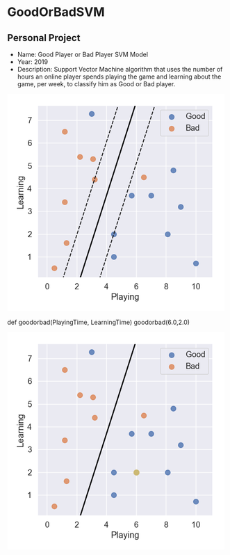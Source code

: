 # GoodOrBadSVM

Personal Project
--------

- Name: Good Player or Bad Player SVM Model
- Year: 2019
- Description: Support Vector Machine algorithm that uses the number of hours an online player spends playing the game and learning about the game, per week, to classify him as Good or Bad player.

![alt text](https://github.com/filipenovais/GoodOrBadSVM/blob/master/SVM_Hyperplane.png)

def goodorbad(PlayingTime, LearningTime)
goodorbad(6.0,2.0)

![alt text](https://github.com/filipenovais/GoodOrBadSVM/blob/master/SVM_Classification.png)

